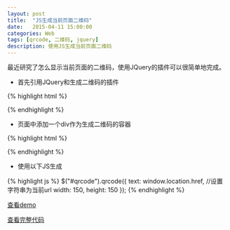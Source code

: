 ```yaml
---
layout: post
title:  "JS生成当前页面二维码"
date:   2015-04-11 15:00:00
categories: Web
tags: [qrcode, 二维码, jquery]
description: 使用JS生成当前页面二维码
---
```


最近研究了怎么显示当前页面的二维码，使用JQuery的插件可以很简单地完成。<!--more-->

* 首先引用JQuery和生成二维码的插件

{% highlight html %}
<script src="http://code.jquery.com/jquery-1.9.1.js"></script>
<script src="http://cdn.bootcss.com/jquery.qrcode/1.0/jquery.qrcode.min.js"></script>
{% endhighlight %}

* 页面中添加一个div作为生成二维码的容器

{% highlight html %}
<div id="qrcode"></div>
{% endhighlight %}

* 使用以下JS生成

{% highlight js %}
$("#qrcode").qrcode({
   text: window.location.href, //设置字符串为当前url
   width: 150,
   height: 150
});
{% endhighlight %}

[查看demo](http://abel-liu.github.io/r/Projects/qrcode.html)

[查看完整代码](https://github.com/Abel-Liu/Abel-Liu.github.io/blob/master/r/Projects/qrcode.html)